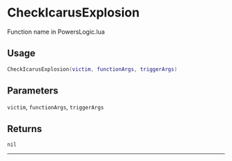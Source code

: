 # CheckIcarusExplosion
Function name in PowersLogic.lua
## Usage
```lua
CheckIcarusExplosion(victim, functionArgs, triggerArgs)
```
## Parameters
`victim`, `functionArgs`, `triggerArgs`
## Returns
`nil`

---